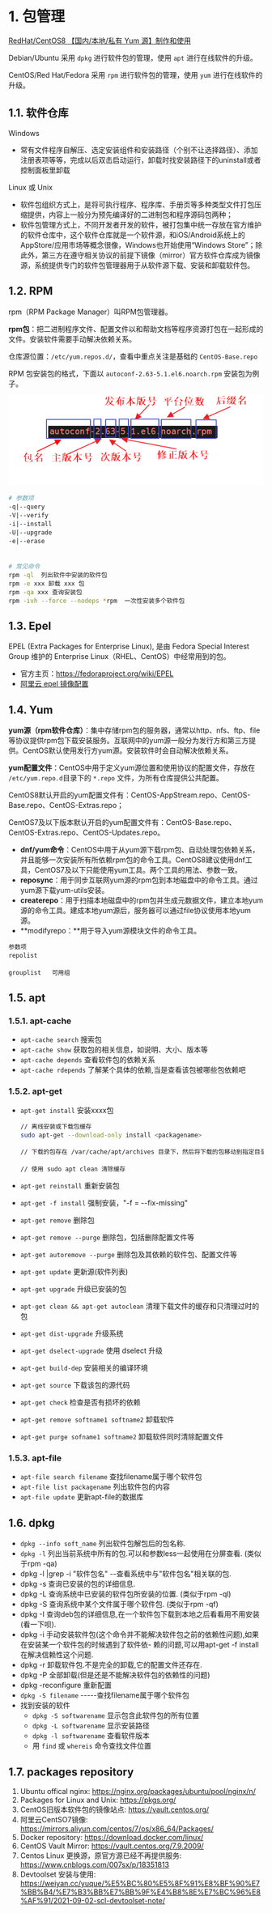 # 1. 包管理

[RedHat/CentOS8 【国内/本地/私有 Yum 源】制作和使用](https://www.jianshu.com/p/68db74388600)

Debian/Ubuntu 采用 `dpkg` 进行软件包的管理，使用 `apt` 进行在线软件的升级。

CentOS/Red Hat/Fedora 采用 `rpm` 进行软件包的管理，使用 `yum` 进行在线软件的升级。

## 1.1. 软件仓库

Windows

- 常有文件程序自解压、选定安装组件和安装路径（个别不让选择路径）、添加注册表项等等，完成以后双击启动运行，卸载时找安装路径下的uninstall或者控制面板里卸载

Linux 或 Unix

- 软件包组织方式上，是将可执行程序、程序库、手册页等多种类型文件打包压缩提供，内容上一般分为预先编译好的二进制包和程序源码包两种；
- 软件包管理方式上，不同开发者开发的软件，被打包集中统一存放在官方维护的软件仓库中，这个软件仓库就是一个软件源，和iOS/Android系统上的AppStore/应用市场等概念很像，Windows也开始使用“Windows Store”；除此外，第三方在遵守相关协议的前提下镜像（mirror）官方软件仓库成为镜像源，系统提供专门的软件包管理器用于从软件源下载、安装和卸载软件包。


## 1.2. RPM
rpm（RPM Package Manager）叫RPM包管理器。

**rpm包**：把二进制程序文件、配置文件以和帮助文档等程序资源打包在一起形成的文件。安装软件需要手动解决依赖关系。

仓库源位置：`/etc/yum.repos.d/`，查看中重点关注是基础的 `CentOS-Base.repo`

RPM 包安装包的格式，下面以 `autoconf-2.63-5.1.el6.noarch.rpm` 安装包为例子。

![](pictures/rpm-packets.png)

```sh
# 参数项
-q|--query  
-V|--verify
-i|--install
-U|--upgrade
-e|--erase


# 常见命令
rpm -ql  列出软件中安装的软件包
rpm -e xxx 卸载 xxx 包
rpm -qa xxx 查询安装包
rpm -ivh --force --nodeps *rpm  一次性安装多个软件包
```

## 1.3. Epel

EPEL (Extra Packages for Enterprise Linux), 是由 Fedora Special Interest Group 维护的 Enterprise Linux（RHEL、CentOS）中经常用到的包。

- 官方主页：https://fedoraproject.org/wiki/EPEL
- [阿里云 epel 镜像配置](https://developer.aliyun.com/mirror/epel?spm=a2c6h.13651102.0.0.540e1b11JdpQPV)

## 1.4. Yum

**yum源（rpm软件仓库）**：集中存储rpm包的服务器，通常以http、nfs、ftp、file等协议提供rpm包下载安装服务。互联网中的yum源一般分为发行方和第三方提供。CentOS默认使用发行方yum源。安装软件时会自动解决依赖关系。

**yum配置文件**：CentOS中用于定义yum源位置和使用协议的配置文件，存放在 `/etc/yum.repo.d`目录下的 `*.repo` 文件，为所有仓库提供公共配置。

CentOS8默认开启的yum配置文件有：CentOS-AppStream.repo、CentOS-Base.repo、CentOS-Extras.repo；

CentOS7及以下版本默认开启的yum配置文件有：CentOS-Base.repo、CentOS-Extras.repo、CentOS-Updates.repo。

- **dnf/yum命令**：CentOS中用于从yum源下载rpm包、自动处理包依赖关系，并且能够一次安装所有所依赖rpm包的命令工具。CentOS8建议使用dnf工具，CentOS7及以下只能使用yum工具。两个工具的用法、参数一致。
- **reposync**：用于同步互联网yum源的rpm包到本地磁盘中的命令工具。通过yum源下载yum-utils安装。
- **createrepo**：用于扫描本地磁盘中的rpm包并生成元数据文件，建立本地yum源的命令工具。建成本地yum源后，服务器可以通过file协议使用本地yum源。
- **modifyrepo：**用于导入yum源模块文件的命令工具。

```sh
参数项
repolist

grouplist   可用组
```

## 1.5. apt

### 1.5.1. apt-cache

- `apt-cache search` 搜索包
- `apt-cache show`  获取包的相关信息，如说明、大小、版本等
- `apt-cache depends` 查看软件包的依赖关系
- `apt-cache rdepends` 了解某个具体的依赖,当是查看该包被哪些包依赖吧


### 1.5.2. apt-get

- `apt-get install`  安装xxxx包

  ```bash
  // 离线安装或下载包缓存
  sudo apt-get --download-only install <packagename>
  
  // 下载的包存在 /var/cache/apt/archives 目录下，然后将下载的包移动到指定目录下，打包并发送到离线环境的机器上
  
  // 使用 sudo apt clean 清除缓存
  ```

- `apt-get reinstall`   重新安装包
- `apt-get -f install`  强制安装，"-f = --fix-missing"
- `apt-get remove` 删除包
- `apt-get remove --purge` 删除包，包括删除配置文件等
- `apt-get autoremove --purge` 删除包及其依赖的软件包、配置文件等
- `apt-get update`  更新源(软件列表)
- `apt-get upgrade` 升级已安装的包
- `apt-get clean && apt-get autoclean`  清理下载文件的缓存和只清理过时的包
- `apt-get dist-upgrade` 升级系统
- `apt-get dselect-upgrade` 使用 dselect 升级
- `apt-get build-dep` 安装相关的编译环境
- `apt-get source`  下载该包的源代码
- `apt-get check` 检查是否有损坏的依赖
- `apt-get remove softname1 softname2`  卸载软件
- `apt-get purge sofname1 softname2`      卸载软件同时清除配置文件


### 1.5.3. apt-file
- `apt-file search filename` 查找filename属于哪个软件包
- `apt-file list packagename` 列出软件包的内容
- `apt-file update` 更新apt-file的数据库


## 1.6. dpkg
- `dpkg --info soft_name`  列出软件包解包后的包名称.
- `dpkg -l`  列出当前系统中所有的包.可以和参数less一起使用在分屏查看. (类似于rpm -qa)
- dpkg -l |grep -i "软件包名" --查看系统中与"软件包名"相关联的包.
- dpkg -s 查询已安装的包的详细信息.
- dpkg -L 查询系统中已安装的软件包所安装的位置. (类似于rpm -ql)
- dpkg -S 查询系统中某个文件属于哪个软件包. (类似于rpm -qf)
- dpkg -I 查询deb包的详细信息,在一个软件包下载到本地之后看看用不用安装(看一下呗).
- dpkg -i 手动安装软件包(这个命令并不能解决软件包之前的依赖性问题),如果在安装某一个软件包的时候遇到了软件依- 赖的问题,可以用apt-get -f install在解决信赖性这个问题.
- dpkg -r 卸载软件包.不是完全的卸载,它的配置文件还存在.
- dpkg -P 全部卸载(但是还是不能解决软件包的依赖性的问题)
- dpkg -reconfigure 重新配置
- `dpkg -S filename` -----查找filename属于哪个软件包
- 找到安装的软件
  - `dpkg -S softwarename` 显示包含此软件包的所有位置
  - `dpkg -L softwarename` 显示安装路径
  - `dpkg -l softwarename` 查看软件版本
  - 用 `find` 或 `whereis` 命令查找文件位置


## 1.7. packages repository
1. Ubuntu offical nginx: https://nginx.org/packages/ubuntu/pool/nginx/n/
2. Packages for Linux and Unix: https://pkgs.org/
3. CentOS旧版本软件包的镜像站点: https://vault.centos.org/
4. 阿里云CentSO7镜像: https://mirrors.aliyun.com/centos/7/os/x86_64/Packages/
5. Docker repository: https://download.docker.com/linux/
6. CentOS Vault Mirror: https://vault.centos.org/7.9.2009/
7. Centos Linux 更换源，原官方源已经不再提供服务: https://www.cnblogs.com/007sx/p/18351813
8. Devtoolset 安装与使用: https://weiyan.cc/yuque/%E5%BC%80%E5%8F%91%E8%BF%90%E7%BB%B4/%E7%B3%BB%E7%BB%9F%E4%B8%8E%E7%BC%96%E8%AF%91/2021-09-02-scl-devtoolset-note/
